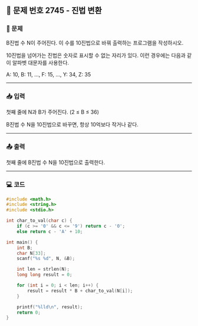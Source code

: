 ## 📝 문제 번호 2745 - 진법 변환 

### 📌 문제
B진법 수 N이 주어진다. 이 수를 10진법으로 바꿔 출력하는 프로그램을 작성하시오.

10진법을 넘어가는 진법은 숫자로 표시할 수 없는 자리가 있다. 이런 경우에는 다음과 같이 알파벳 대문자를 사용한다.

A: 10, B: 11, ..., F: 15, ..., Y: 34, Z: 35

---

### 📥 입력
첫째 줄에 N과 B가 주어진다. (2 ≤ B ≤ 36)

B진법 수 N을 10진법으로 바꾸면, 항상 10억보다 작거나 같다.

---

### 📤 출력
첫째 줄에 B진법 수 N을 10진법으로 출력한다.

---

### 💻 코드
```c
#include <math.h>
#include <string.h>
#include <stdio.h>

int char_to_val(char c) {
    if (c >= '0' && c <= '9') return c - '0';
    else return c - 'A' + 10;

int main() {
	int B;
	char N[33];
	scanf("%s %d", N, &B);

    int len = strlen(N);
    long long result = 0;

    for (int i = 0; i < len; i++) {
        result = result * B + char_to_val(N[i]);
    }

    printf("%lld\n", result);
    return 0;
}
```
